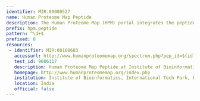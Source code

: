 ```yaml
---
identifier: MIR:00000527
name: Human Proteome Map Peptide
description: The Human Proteome Map (HPM) portal integrates the peptide sequencing result from the draft map of the human proteome project. The project was based on LC-MS/MS by utilizing of high resolution and high accuracy Fourier transform mass spectrometry. The HPM contains direct evidence of translation of a number of protein products derived from human genes, based on peptide identifications of multiple organs/tissues and cell types from individuals with clinically defined healthy tissues. The HPM portal provides data on individual proteins, as well as on individual peptide spectra. This collection references individual peptides through spectra.
prefix: hpm.peptide
pattern: ^\d+$
prefixed: 0
resources:
 - identifier: MIR:00100683
   accessurl: http://www.humanproteomemap.org/spectrum.php?pep_id=${id}
   test_id: 9606117
   description: Human Proteome Map Peptide at Institute of Bioinformatics (Bangalore)
   homepage: http://www.humanproteomemap.org/index.php
   institution: Institute of Bioinformatics, International Tech Park, Bangalore
   location: India
   official: false
---
```

